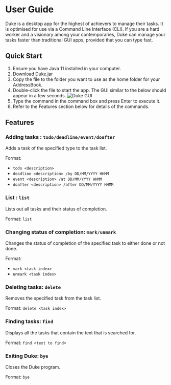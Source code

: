 # User Guide

Duke is a desktop app for the highest of achievers to manage their tasks.
It is optimised for use via a Command Line Interface (CLI). If you are a hard
worker and a visionary among your contemporaries, Duke can manage your tasks
faster than traditional GUI apps, provided that you can type fast.

## Quick Start

1. Ensure you have Java 11 installed in your computer.
2. Download Duke.jar
3. Copy the file to the folder you want to use as the home folder for your AddressBook.
4. Double-click the file to start the app. The GUI similar to the below should appear in a few seconds.
![Duke GUI](https://)
5. Type the command in the command box and press Enter to execute it.
6. Refer to the Features section below for details of the commands.

## Features

### Adding tasks : `todo/deadline/event/doafter`

Adds a task of the specified type to the task list.

Format:
- `todo <description>`
- `deadline <description> /by DD/MM/YYYY HHMM`
- `event <description> /at DD/MM/YYYY HHMM`
- `doafter <description> /after DD/MM/YYYY HHMM`

### List : `list`

Lists out all tasks and their status of completion.

Format: `list`

### Changing status of completion: `mark/unmark`

Changes the status of completion of the specified task to either done
or not done.

Format: 
- `mark <task index>`
- `unmark <task index>`

### Deleting tasks: `delete`

Removes the specified task from the task list.

Format: `delete <task index>`

### Finding tasks: `find`

Displays all the tasks that contain the text that is searched for.

Format: `find <text to find>`

### Exiting Duke: `bye`

Closes the Duke program.

Format: `bye`